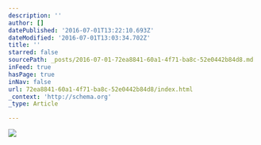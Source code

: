 ```yaml
---
description: ''
author: []
datePublished: '2016-07-01T13:22:10.693Z'
dateModified: '2016-07-01T13:03:34.702Z'
title: ''
starred: false
sourcePath: _posts/2016-07-01-72ea8841-60a1-4f71-ba8c-52e0442b84d8.md
inFeed: true
hasPage: true
inNav: false
url: 72ea8841-60a1-4f71-ba8c-52e0442b84d8/index.html
_context: 'http://schema.org'
_type: Article

---
```

![](https://the-grid-user-content.s3-us-west-2.amazonaws.com/eb353d78-17ef-4804-934f-a5796c56adfa.jpg)